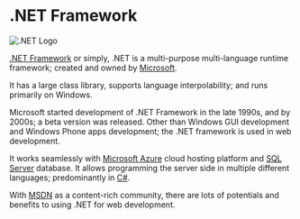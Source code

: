 # .NET Framework

![.NET Logo](https://cloud.githubusercontent.com/assets/5607371/13464681/4b7ca26a-e0b8-11e5-961b-b87dbb971364.png)

[.NET Framework](https://www.microsoft.com/net) or simply, .NET is a multi-purpose multi-language runtime framework; created and owned by [Microsoft](https://www.microsoft.com).

It has a large class library, supports language interpolability; and runs primarily on Windows.

Microsoft started development of .NET Framework in the late 1990s, and by 2000s; a beta version was released. Other than Windows GUI development and Windows Phone apps development; the .NET framework is used in web development.

It works seamlessly with [Microsoft Azure](https://azure.microsoft.com/en-us/) cloud hosting platform and [SQL Server](https://www.microsoft.com/en-us/server-cloud/products/sql-server/) database. It allows programming the server side in multiple different languages; predominantly in [C#](https://msdn.microsoft.com/en-us/library/67ef8sbd.aspx).

With [MSDN](https://msdn.microsoft.com/en-us/default.aspx) as a content-rich community, there are lots of potentials and benefits to using .NET for web development.
